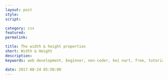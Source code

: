 ```yaml
---
layout: post
style:
script:

category: css
featured:
permalink:

title: The width & height properties
short: Width & Height
description:
keywords: web development, beginner, non-coder, kei nart, free, tutorial, coding, programming, code nart, html, css, size, properties, width, height, min-width, max-width, min-height, max-height

date: 2017-08-24 05:50:00
---
```

